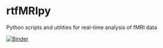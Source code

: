 # rtfMRIpy
Python scripts and utilities for real-time analysis of fMRI data

[![Binder](https://mybinder.org/badge_logo.svg)](https://mybinder.org/v2/gh/jsheunis/fmripy/master)
